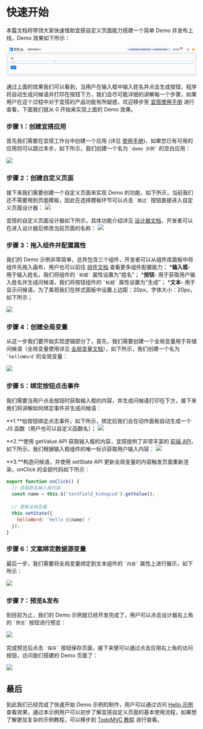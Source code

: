 # 快速开始
本篇文档将带领大家快速借助宜搭自定义页面能力搭建一个简单 Demo 并发布上线，Demo 效果如下所示：

![](../../static/img/helloDemo.gif)

通过上面的效果我们可以看到，当用户在输入框中输入姓名并点击生成按钮，程序将自动生成问候语并打印在按钮下方，我们会尽可能详细的讲解每一个步骤，如果用户在这个过程中对于宜搭的产品功能有所疑惑，欢迎移步至 [宜搭使用手册](https://www.yuque.com/yida/support/ytzzua) 进行查看，下面我们就从 0 开始来实现上面的 Demo 效果。


### 步骤 1：创建宜搭应用
首先我们需要在宜搭工作台中创建一个应用 (详见 [使用手册](https://www.yuque.com/yida/support/oncnoy))，如果您已有可用的应用则可以跳过本步，如下所示，我们创建一个名为 `` `demo 示例` `` 的空白应用：

![](https://img.alicdn.com/imgextra/i3/O1CN016C26Ri1Nq0Mj6ivdu_!!6000000001620-2-tps-3582-2016.png_.webp)

### 步骤 2：创建自定义页面
接下来我们需要创建一个自定义页面来实现 Demo 的功能，如下所示，当前我们还不需要用到页面模板，因此在选择模板环节可以点击 `` `跳过` `` 按钮直接进入自定义页面设计器：
![](https://img.alicdn.com/imgextra/i1/O1CN0153CNML21k7ufobwfb_!!6000000007022-2-tps-3582-1374.png_.webp)

宜搭的自定义页面设计器如下所示，具体功能介绍详见 [设计器文档](guide/designer.md)，开发者可以在进入设计器后修改当前页面的名称：
![](https://img.alicdn.com/imgextra/i1/O1CN0157eG1X1h6TIqepd9J_!!6000000004228-2-tps-3582-2018.png_.webp)

### 步骤 3：拖入组件并配置属性
我们的 Demo 示例非常简单，总共包含三个组件，开发者可以从组件库面板中将组件先拖入画布，用户也可以前往 [组件文档](components/layout/tabsLayout.mdx) 查看更多组件配置能力：
***输入框**- 用于输入姓名，我们将组件的 `` `标题` `` 属性设置为"姓名"；
***按钮**- 用于获取用户输入姓名并生成问候语，我们将按钮组件的 `` `标题` `` 属性设置为"生成"；
***文本**- 用于显示问候语，为了美观我们在样式面板中设置上边距：20px，字体大小：20px，如下所示；

![](https://img.alicdn.com/imgextra/i2/O1CN01vvvb9k1MoLJGeHACc_!!6000000001481-2-tps-3582-2018.png_.webp)


### 步骤 4：创建全局变量
从这一步我们要开始实现逻辑部分了，首先，我们需要创建一个全局变量用于存储问候语（全局变量使用详见 [全局变量文档](guide/concept/state.md)），如下所示，我们创建一个名为`` `helloWord` ``的全局变量：

![](https://img.alicdn.com/imgextra/i4/O1CN01TJtxqW1FchwARVEwE_!!6000000000508-2-tps-3582-2018.png_.webp)

### 步骤 5：绑定按钮点击事件
我们需要当用户点击按钮时获取输入框的内容，并生成问候语打印在下方，接下来我们将讲解如何绑定事件并生成问候语：

**1.**给按钮绑定点击事件，如下所示，绑定后我们会在动作面板自动生成一个 JS 函数（用户也可以自定义函数名）；
![](https://img.alicdn.com/imgextra/i4/O1CN01Ze2WLF1JzO0tSirUP_!!6000000001099-2-tps-3582-2018.png_.webp)


**2.**使用 getValue API 获取输入框的内容，宜搭提供了非常丰富的 [前端 API](guide/api.md)，如下所示，我们根据输入框组件的唯一标识获取用户输入内容：
![](https://img.alicdn.com/imgextra/i1/O1CN01m69xD21CjAgJM5Tup_!!6000000000116-2-tps-3582-2018.png_.webp)


**3.**构造问候语，并使用 setState API 更新全局变量的内容触发页面重新渲染，onClick 的全部代码如下所示：
```js
export function onClick() {
  // 获取姓名输入框内容
  const name = this.$('textField_kzdxqcod').getValue();

  // 更新全局变量
  this.setState({
    helloWord: `Hello ${name} !` 
  });
}
```

### 步骤 6：文案绑定数据源变量
最后一步，我们需要将全局变量绑定到文本组件的 `` `内容` `` 属性上进行展示，如下所示：

![](https://img.alicdn.com/imgextra/i4/O1CN01doImZM1lZYvJOZfvD_!!6000000004833-2-tps-3582-2016.png_.webp)

### 步骤 7：预览&发布
到目前为止，我们的 Demo 示例就已经开发完成了，用户可以点击设计器右上角的 `` `预览` `` 按钮进行预览：

![](https://img.alicdn.com/imgextra/i3/O1CN01IJpCx81mwkaqmcHCI_!!6000000005019-2-tps-3582-856.png_.webp)

完成预览后点击 `` `保存` `` 按钮保存页面，接下来便可以通过点击应用右上角的访问按钮，访问我们搭建的 Demo 页面了：

![](https://img.alicdn.com/imgextra/i3/O1CN01wd0auW1rQl0HXLjZ3_!!6000000005626-2-tps-3582-792.png_.webp)

## 最后
到此我们已经完成了快速开始 Demo 示例的制作，用户可以通过访问 [Hello 示例](https://www.aliwork.com/APP_D7KLBO4V9PKB3BZHJKH1/custom/FORM-TP866D911EFX9FL1ZUZCUW4INJAQ1P85QWDZKI) 查看效果，通过本示例用户可以初步了解宜搭自定义页面的基本使用流程，如果想了解更加复杂的示例教程，可以移步到 [TodoMVC 教程](tutorial/todoMVC.md) 进行查看。

